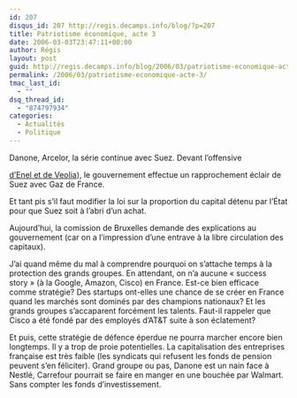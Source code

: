 ```yaml
---
id: 207
disqus_id: 207 http://regis.decamps.info/blog/?p=207
title: Patriotisme économique, acte 3
date: 2006-03-03T23:47:11+00:00
author: Régis
layout: post
guid: http://regis.decamps.info/blog/2006/03/patriotisme-economique-acte-3/
permalink: /2006/03/patriotisme-economique-acte-3/
tmac_last_id:
  - ""
dsq_thread_id:
  - "874797934"
categories:
  - Actualités
  - Politique
---
```

Danone, Arcelor, la série continue avec Suez. Devant l’offensive
  
[d’Enel et de Veolia](http://www.latribune.fr/Tribune/Articles.nsf/ArticlesWeb/IDC84BE35F34F2B28FC1257126004CDB90*-Veolia-reconnait-sa-participation-au-projet-d-OPA-sur-Suez?OpenDocument)), le gouvernement effectue un rapprochement éclair de Suez avec Gaz de France. 

Et tant pis s’il faut modifier la loi sur la proportion du capital détenu par l’État pour que Suez soit à l’abri d’un achat.

Aujourd’hui, la comission de Bruxelles demande des explications au gouvernement (car on a l’impression d’une entrave à la libre circulation des capitaux).

J’ai quand même du mal à comprendre pourquoi on s’attache temps à la protection des grands groupes. En attendant, on n’a aucune « success story » (à la Google, Amazon, Cisco) en France. Est-ce bien efficace comme stratégie? Des startups ont-elles une chance de se créer en France quand les marchés sont dominés par des champions nationaux? Et les grands groupes s’accaparent forcément les talents. Faut-il rappeler que Cisco a été fondé par des employés d’AT&T suite à son éclatement?

Et puis, cette stratégie de défence éperdue ne pourra marcher encore bien longtemps. Il y a trop de proie potentielles. La capitalisation des entreprises française est très faible (les syndicats qui refusent les fonds de pension peuvent s’en féliciter). Grand groupe ou pas, Danone est un nain face à Nestlé, Carrefour pourrait se faire en manger en une bouchée par Walmart. Sans compter les fonds d’investissement.
